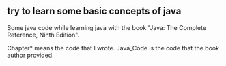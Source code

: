 ## try to learn some basic concepts of java

Some java code while learning java with the book "Java: The Complete Reference, Ninth Edition".

Chapter* means the code that I wrote.
Java_Code is the code that the book author provided.
